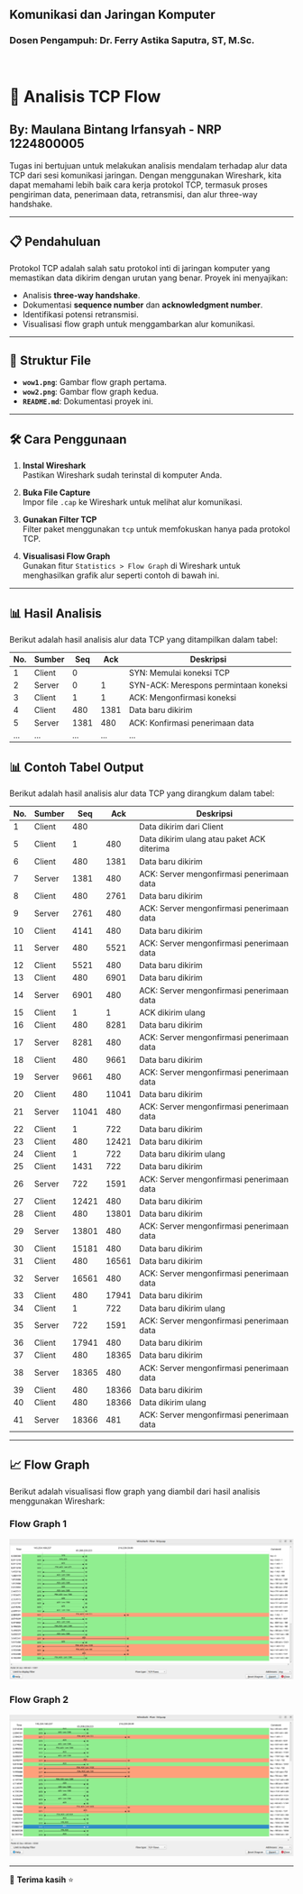 
## Komunikasi dan Jaringan Komputer 
### Dosen Pengampuh: Dr. Ferry Astika Saputra, ST, M.Sc. 

<br>

# 📡 Analisis TCP Flow
## By: Maulana Bintang Irfansyah - NRP 1224800005


Tugas ini bertujuan untuk melakukan analisis mendalam terhadap alur data TCP dari sesi komunikasi jaringan. Dengan menggunakan Wireshark, kita dapat memahami lebih baik cara kerja protokol TCP, termasuk proses pengiriman data, penerimaan data, retransmisi, dan alur three-way handshake.

---

## 📋 Pendahuluan

Protokol TCP adalah salah satu protokol inti di jaringan komputer yang memastikan data dikirim dengan urutan yang benar. Proyek ini menyajikan:
- Analisis **three-way handshake**.
- Dokumentasi **sequence number** dan **acknowledgment number**.
- Identifikasi potensi retransmisi.
- Visualisasi flow graph untuk menggambarkan alur komunikasi.

---

## 📂 Struktur File

- **`wow1.png`**: Gambar flow graph pertama.
- **`wow2.png`**: Gambar flow graph kedua.
- **`README.md`**: Dokumentasi proyek ini.

---

## 🛠️ Cara Penggunaan

1. **Instal Wireshark**  
   Pastikan Wireshark sudah terinstal di komputer Anda.

2. **Buka File Capture**  
   Impor file `.cap` ke Wireshark untuk melihat alur komunikasi.

3. **Gunakan Filter TCP**  
   Filter paket menggunakan `tcp` untuk memfokuskan hanya pada protokol TCP.

4. **Visualisasi Flow Graph**  
   Gunakan fitur `Statistics > Flow Graph` di Wireshark untuk menghasilkan grafik alur seperti contoh di bawah ini.

---

## 📊 Hasil Analisis

Berikut adalah hasil analisis alur data TCP yang ditampilkan dalam tabel:

| **No.** | **Sumber** | **Seq** | **Ack** | **Deskripsi**                           |
|---------|------------|---------|---------|-----------------------------------------|
| 1       | Client     | 0       |         | SYN: Memulai koneksi TCP                |
| 2       | Server     | 0       | 1       | SYN-ACK: Merespons permintaan koneksi   |
| 3       | Client     | 1       | 1       | ACK: Mengonfirmasi koneksi              |
| 4       | Client     | 480     | 1381    | Data baru dikirim                       |
| 5       | Server     | 1381    | 480     | ACK: Konfirmasi penerimaan data         |
| ...     | ...        | ...     | ...     | ...                                     |
## 📊 Contoh Tabel Output

Berikut adalah hasil analisis alur data TCP yang dirangkum dalam tabel:

| **No.** | **Sumber** | **Seq** | **Ack** | **Deskripsi**                           |
|---------|------------|---------|---------|-----------------------------------------|
| 1       | Client     | 480     |         | Data dikirim dari Client                |
| 5       | Client     | 1       | 480     | Data dikirim ulang atau paket ACK diterima |
| 6       | Client     | 480     | 1381    | Data baru dikirim                       |
| 7       | Server     | 1381    | 480     | ACK: Server mengonfirmasi penerimaan data |
| 8       | Client     | 480     | 2761    | Data baru dikirim                       |
| 9       | Server     | 2761    | 480     | ACK: Server mengonfirmasi penerimaan data |
| 10      | Client     | 4141    | 480     | Data baru dikirim                       |
| 11      | Server     | 480     | 5521    | ACK: Server mengonfirmasi penerimaan data |
| 12      | Client     | 5521    | 480     | Data baru dikirim                       |
| 13      | Client     | 480     | 6901    | Data baru dikirim                       |
| 14      | Server     | 6901    | 480     | ACK: Server mengonfirmasi penerimaan data |
| 15      | Client     | 1       | 1       | ACK dikirim ulang                       |
| 16      | Client     | 480     | 8281    | Data baru dikirim                       |
| 17      | Server     | 8281    | 480     | ACK: Server mengonfirmasi penerimaan data |
| 18      | Client     | 480     | 9661    | Data baru dikirim                       |
| 19      | Server     | 9661    | 480     | ACK: Server mengonfirmasi penerimaan data |
| 20      | Client     | 480     | 11041   | Data baru dikirim                       |
| 21      | Server     | 11041   | 480     | ACK: Server mengonfirmasi penerimaan data |
| 22      | Client     | 1       | 722     | Data baru dikirim                       |
| 23      | Client     | 480     | 12421   | Data baru dikirim                       |
| 24      | Client     | 1       | 722     | Data baru dikirim ulang                 |
| 25      | Client     | 1431    | 722     | Data baru dikirim                       |
| 26      | Server     | 722     | 1591    | ACK: Server mengonfirmasi penerimaan data |
| 27      | Client     | 12421   | 480     | Data baru dikirim                       |
| 28      | Client     | 480     | 13801   | Data baru dikirim                       |
| 29      | Server     | 13801   | 480     | ACK: Server mengonfirmasi penerimaan data |
| 30      | Client     | 15181   | 480     | Data baru dikirim                       |
| 31      | Client     | 480     | 16561   | Data baru dikirim                       |
| 32      | Server     | 16561   | 480     | ACK: Server mengonfirmasi penerimaan data |
| 33      | Client     | 480     | 17941   | Data baru dikirim                       |
| 34      | Client     | 1       | 722     | Data baru dikirim ulang                 |
| 35      | Server     | 722     | 1591    | ACK: Server mengonfirmasi penerimaan data |
| 36      | Client     | 17941   | 480     | Data baru dikirim                       |
| 37      | Client     | 480     | 18365   | Data baru dikirim                       |
| 38      | Server     | 18365   | 480     | ACK: Server mengonfirmasi penerimaan data |
| 39      | Client     | 480     | 18366   | Data baru dikirim                       |
| 40      | Client     | 480     | 18366   | Data dikirim ulang                      |
| 41      | Server     | 18366   | 481     | ACK: Server mengonfirmasi penerimaan data |

---

## 📈 Flow Graph

Berikut adalah visualisasi flow graph yang diambil dari hasil analisis menggunakan Wireshark:

### Flow Graph 1
![Flow Graph 1](/Tugas2/wow1.PNG)

### Flow Graph 2
![Flow Graph 2](/Tugas2/wow2.PNG)


---

🌟 **Terima kasih** ⭐ 